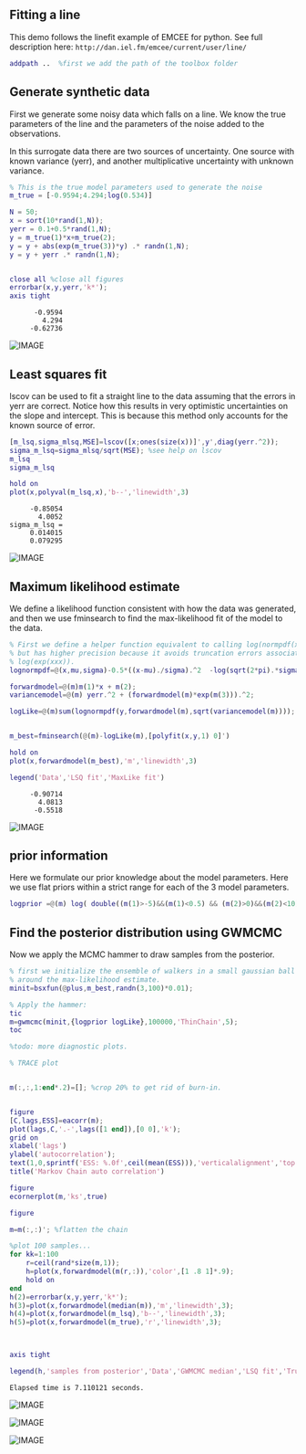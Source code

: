 

Fitting a line
----------------------------------------------------------

This demo follows the linefit example of EMCEE for python. See full description here: ``http://dan.iel.fm/emcee/current/user/line/``

```matlab
addpath ..  %first we add the path of the toolbox folder
```


Generate synthetic data
----------------------------------------------------------

First we generate some noisy data which falls on a line. We know the true parameters of the line and the parameters of the noise added to the observations.

In this surrogate data there are two sources of uncertainty. One source with known variance (yerr), and another multiplicative uncertainty with unknown variance.

```matlab
% This is the true model parameters used to generate the noise
m_true = [-0.9594;4.294;log(0.534)]

N = 50;
x = sort(10*rand(1,N));
yerr = 0.1+0.5*rand(1,N);
y = m_true(1)*x+m_true(2);
y = y + abs(exp(m_true(3))*y) .* randn(1,N);
y = y + yerr .* randn(1,N);


close all %close all figures
errorbar(x,y,yerr,'k*');
axis tight
```

```m_true =
      -0.9594
        4.294
     -0.62736

```
    
![IMAGE](ex_linefit_01.png)


Least squares fit
----------------------------------------------------------

lscov can be used to fit a straight line to the data assuming that the errors in yerr are correct. Notice how this results in very optimistic uncertainties on the slope and intercept. This is because this method only accounts for the known source of error.

```matlab
[m_lsq,sigma_mlsq,MSE]=lscov([x;ones(size(x))]',y',diag(yerr.^2));
sigma_m_lsq=sigma_mlsq/sqrt(MSE); %see help on lscov
m_lsq
sigma_m_lsq

hold on
plot(x,polyval(m_lsq,x),'b--','linewidth',3)
```

```m_lsq =
     -0.85054
       4.0052
sigma_m_lsq =
     0.014015
     0.079295

```
    
![IMAGE](ex_linefit_02.png)


Maximum likelihood estimate
----------------------------------------------------------

We define a likelihood function consistent with how the data was generated, and then we use fminsearch to find the max-likelihood fit of the model to the data.

```matlab
% First we define a helper function equivalent to calling log(normpdf(x,mu,sigma))
% but has higher precision because it avoids truncation errors associated with calling
% log(exp(xxx)).
lognormpdf=@(x,mu,sigma)-0.5*((x-mu)./sigma).^2  -log(sqrt(2*pi).*sigma);

forwardmodel=@(m)m(1)*x + m(2);
variancemodel=@(m) yerr.^2 + (forwardmodel(m)*exp(m(3))).^2;

logLike=@(m)sum(lognormpdf(y,forwardmodel(m),sqrt(variancemodel(m))));


m_best=fminsearch(@(m)-logLike(m),[polyfit(x,y,1) 0]')

hold on
plot(x,forwardmodel(m_best),'m','linewidth',3)

legend('Data','LSQ fit','MaxLike fit')
```

```m_best =
     -0.90714
       4.0813
      -0.5518

```
    
![IMAGE](ex_linefit_03.png)


prior information
----------------------------------------------------------

Here we formulate our prior knowledge about the model parameters. Here we use flat priors within a strict range for each of the 3 model parameters.

```matlab
logprior =@(m) log( double((m(1)>-5)&&(m(1)<0.5) && (m(2)>0)&&(m(2)<10) && (m(3)>-10)&&(m(3)<1)) );
```


Find the posterior distribution using GWMCMC
----------------------------------------------------------

Now we apply the MCMC hammer to draw samples from the posterior.

```matlab
% first we initialize the ensemble of walkers in a small gaussian ball
% around the max-likelihood estimate.
minit=bsxfun(@plus,m_best,randn(3,100)*0.01);

% Apply the hammer:
tic
m=gwmcmc(minit,{logprior logLike},100000,'ThinChain',5);
toc

%todo: more diagnostic plots.

% TRACE plot


m(:,:,1:end*.2)=[]; %crop 20% to get rid of burn-in.


figure
[C,lags,ESS]=eacorr(m);
plot(lags,C,'.-',lags([1 end]),[0 0],'k');
grid on
xlabel('lags')
ylabel('autocorrelation');
text(1,0,sprintf('ESS: %.0f',ceil(mean(ESS))),'verticalalignment','top')
title('Markov Chain auto correlation')

figure
ecornerplot(m,'ks',true)

figure

m=m(:,:)'; %flatten the chain

%plot 100 samples...
for kk=1:100
    r=ceil(rand*size(m,1));
    h=plot(x,forwardmodel(m(r,:)),'color',[1 .8 1]*.9);
    hold on
end
h(2)=errorbar(x,y,yerr,'k*');
h(3)=plot(x,forwardmodel(median(m)),'m','linewidth',3);
h(4)=plot(x,forwardmodel(m_lsq),'b--','linewidth',3);
h(5)=plot(x,forwardmodel(m_true),'r','linewidth',3);



axis tight

legend(h,'samples from posterior','Data','GWMCMC median','LSQ fit','Truth')
```

```
Elapsed time is 7.110121 seconds.

```
    
![IMAGE](ex_linefit_04.png)

![IMAGE](ex_linefit_05.png)

![IMAGE](ex_linefit_06.png)
